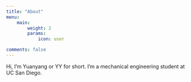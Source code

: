 ```yaml
---
title: "About"
menu:
    main: 
        weight: 2
        params:
            icon: user

comments: false
---
```


Hi, I’m Yuanyang or YY for short. I’m a mechanical engineering student at UC San Diego.